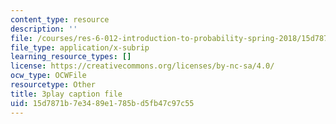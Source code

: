 ```yaml
---
content_type: resource
description: ''
file: /courses/res-6-012-introduction-to-probability-spring-2018/15d7871b7e3489e1785bd5fb47c97c55_v5fOm80VAnc.srt
file_type: application/x-subrip
learning_resource_types: []
license: https://creativecommons.org/licenses/by-nc-sa/4.0/
ocw_type: OCWFile
resourcetype: Other
title: 3play caption file
uid: 15d7871b-7e34-89e1-785b-d5fb47c97c55
---
```


